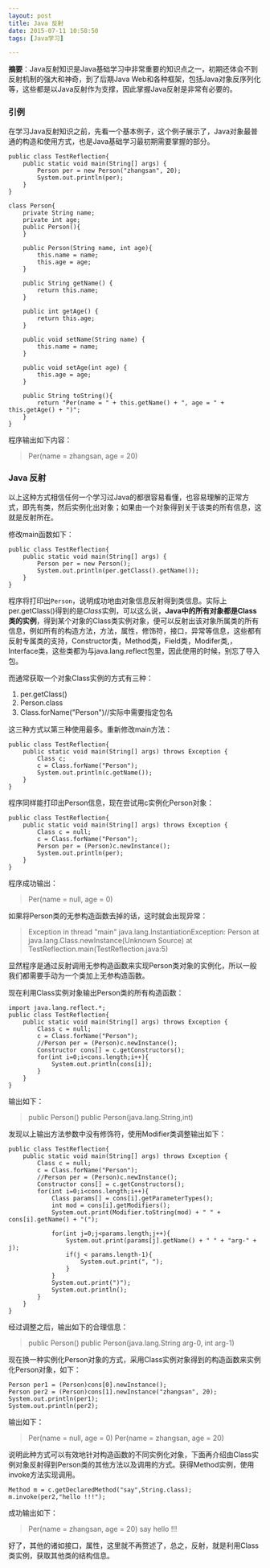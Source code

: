 ```yaml
---
layout: post
title: Java 反射
date: 2015-07-11 10:58:50
tags: [Java学习]

---
```

**摘要**：Java反射知识是Java基础学习中非常重要的知识点之一，初期还体会不到反射机制的强大和神奇，到了后期Java Web和各种框架，包括Java对象反序列化等，这些都是以Java反射作为支撑，因此掌握Java反射是非常有必要的。<!-- more -->

### 引例

在学习Java反射知识之前，先看一个基本例子，这个例子展示了，Java对象最普通的构造和使用方式，也是Java基础学习最初期需要掌握的部分。

```
public class TestReflection{
 	public static void main(String[] args) {
  		Person per = new Person("zhangsan", 20);
  		System.out.println(per);
 	}
}

class Person{
 	private String name;
 	private int age;
 	public Person(){
 	}

 	public Person(String name, int age){
  		this.name = name;
  		this.age = age;
 	}

 	public String getName() {
     	return this.name;
 	}

 	public int getAge() {
     	return this.age;
 	}

 	public void setName(String name) {
     	this.name = name;
 	}

 	public void setAge(int age) {
     	this.age = age;
	}
 
 	public String toString(){
  		return "Per(name = " + this.getName() + ", age = " + this.getAge() + ")";
 	}
}

```
程序输出如下内容：
> Per(name = zhangsan, age = 20)

### Java 反射

以上这种方式相信任何一个学习过Java的都很容易看懂，也容易理解的正常方式，即先有类，然后实例化出对象；如果由一个对象得到关于该类的所有信息，这就是反射所在。

修改main函数如下：

```
public class TestReflection{
  	public static void main(String[] args) {
   		Person per = new Person();
   		System.out.println(per.getClass().getName());
  	}
}
```

程序将打印出`Person`，说明成功地由对象信息反射得到类信息。实际上per.getClass()得到的是*Class*实例，可以这么说，**Java中的所有对象都是Class类的实例**，得到某个对象的Class类实例对象，便可以反射出该对象所属类的所有信息，例如所有的构造方法，方法，属性，修饰符，接口，异常等信息，这些都有反射专属类的支持，Constructor类，Method类，Field类，Modifer类,，Interface类，这些类都为与java.lang.reflect包里，因此使用的时候，别忘了导入包。

而通常获取一个对象Class实例的方式有三种：

1. per.getClass()
2. Person.class
3. Class.forName("Person")//实际中需要指定包名

这三种方式以第三种使用最多。重新修改main方法：

```
public class TestReflection{
  	public static void main(String[] args) throws Exception {
   		Class c;
  	 	c = Class.forName("Person");
   		System.out.println(c.getName());
  	}
}
```

程序同样能打印出Person信息，现在尝试用c实例化Person对象：

```
public class TestReflection{
  	public static void main(String[] args) throws Exception {
   		Class c = null;
   		c = Class.forName("Person");
   		Person per = (Person)c.newInstance();
   		System.out.println(per);
   	}
}
```

程序成功输出：
> Per(name = null, age = 0)

如果将Person类的无参构造函数去掉的话，这时就会出现异常：
> Exception in thread "main" java.lang.InstantiationException: Person
 at java.lang.Class.newInstance(Unknown Source)
 at TestReflection.main(TestReflection.java:5)

显然程序是通过反射调用无参构造函数来实现Person类对象的实例化，所以一般我们都需要手动为一个类加上无参构造函数。

现在利用Class实例对象输出Person类的所有构造函数：

```
import java.lang.reflect.*;
public class TestReflection{
 	public static void main(String[] args) throws Exception {
  		Class c = null;
  		c = Class.forName("Person");
  		//Person per = (Person)c.newInstance();
  		Constructor cons[] = c.getConstructors();
  		for(int i=0;i<cons.length;i++){
   			System.out.println(cons[i]);
  		}
 	}
}
```
输出如下：
> public Person()
public Person(java.lang.String,int)

发现以上输出方法参数中没有修饰符，使用Modifier类调整输出如下：

```
public class TestReflection{
 	public static void main(String[] args) throws Exception {
  		Class c = null;
  		c = Class.forName("Person");
  		//Person per = (Person)c.newInstance();
  		Constructor cons[] = c.getConstructors();
  		for(int i=0;i<cons.length;i++){
   			Class params[] = cons[i].getParameterTypes();
   			int mod = cons[i].getModifiers();
   			System.out.print(Modifier.toString(mod) + " " + cons[i].getName() + "(");
 
   			for(int j=0;j<params.length;j++){
    			System.out.print(params[j].getName() + " " + "arg-" + j);
    			if(j < params.length-1){
     				System.out.print(", ");
    			}
   			}
   			System.out.print(")");
   			System.out.println();
  		}
 	}
}
```

经过调整之后，输出如下的合理信息：
> public Person()
public Person(java.lang.String arg-0, int arg-1)

现在换一种实例化Person对象的方式，采用Class实例对象得到的构造函数来实例化Person对象，如下：

```
Person per1 = (Person)cons[0].newInstance();
Person per2 = (Person)cons[1].newInstance("zhangsan", 20);
System.out.println(per1);
System.out.println(per2);
```

输出如下：
> Per(name = null, age = 0)
Per(name = zhangsan, age = 20)

说明此种方式可以有效地针对构造函数的不同实例化对象，下面再介绍由Class实例对象反射得到Person类的其他方法以及调用的方式。获得Method实例，使用invoke方法实现调用。

```
Method m = c.getDeclaredMethod("say",String.class);
m.invoke(per2,"hello !!!");
```

成功输出如下：
> Per(name = zhangsan, age = 20) say hello !!!

好了，其他的诸如接口，属性，这里就不再赘述了，总之，反射，就是利用Class类实例，获取其他类的结构信息。

